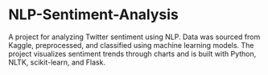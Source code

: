 # NLP-Sentiment-Analysis
A project for analyzing Twitter sentiment using NLP. Data was sourced from Kaggle, preprocessed, and classified using machine learning models. The project visualizes sentiment trends through charts and is built with Python, NLTK, scikit-learn, and Flask.
